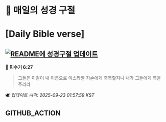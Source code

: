 # 🙏 매일의 성경 구절
# [Daily Bible verse]
## [![README에 성경구절 업데이트](https://github.com/DONGSUKA/first_test/actions/workflows/update-readme-bible.yml/badge.svg)](https://github.com/DONGSUKA/first_test/actions/workflows/update-readme-bible.yml)
<!-- START_BIBLE_VERSE -->
📖 **민수기 6:27**
> 그들은 이같이 내 이름으로 이스라엘 자손에게 축복할지니 내가 그들에게 복을 주리라

🕊️ _업데이트 시각: 2025-09-23 01:57:59 KST_
  <!-- END_BIBLE_VERSE -->
## GITHUB_ACTION
